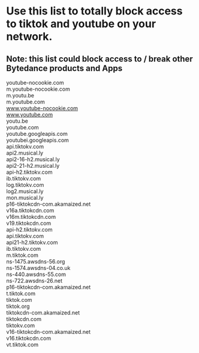 # Use this list to totally block access to tiktok and youtube on your network.
## Note: this list could block access to / break other Bytedance products and Apps

youtube-nocookie.com</br>
m.youtube-nocookie.com</br>
m.youtu.be</br>
m.youtube.com</br>
www.youtube-nocookie.com</br>
www.youtube.com</br>
youtu.be</br>
youtube.com</br>
youtube.googleapis.com</br>
youtubei.googleapis.com</br>
api.tiktokv.com</br>
api2.musical.ly</br>
api2-16-h2.musical.ly</br>
api2-21-h2.musical.ly</br>
api-h2.tiktokv.com</br>
ib.tiktokv.com</br>
log.tiktokv.com</br>
log2.musical.ly</br>
mon.musical.ly</br>
p16-tiktokcdn-com.akamaized.net</br>
v16a.tiktokcdn.com</br>
v16m.tiktokcdn.com</br>
v19.tiktokcdn.com</br>
api-h2.tiktokv.com</br>
api.tiktokv.com</br>
api21-h2.tiktokv.com</br>
ib.tiktokv.com</br>
m.tiktok.com</br>
ns-1475.awsdns-56.org</br>
ns-1574.awsdns-04.co.uk</br>
ns-440.awsdns-55.com</br>
ns-722.awsdns-26.net</br>
p16-tiktokcdn-com.akamaized.net</br>
t.tiktok.com</br>
tiktok.com</br>
tiktok.org</br>
tiktokcdn-com.akamaized.net</br>
tiktokcdn.com</br>
tiktokv.com</br>
v16-tiktokcdn-com.akamaized.net</br>
v16.tiktokcdn.com</br>
vt.tiktok.com</br>
